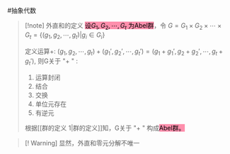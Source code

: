 #抽象代数 

>[!note] 外直和的定义
><mark style="background: #FF5582A6;">设$G_1,G_2,\cdots,G_t$ 为Abel群</mark>，令 $G=G_1\times G_{2}\times \cdots \times G_t=\{(g_1,g_2,\cdots,g_t)| g_i \in G_i \}$
>
>定义运算$+:$ $(g_1,g_2,\cdots,g_t)+(g_1',g_2',\cdots,g_t')=(g_1+g_1',g_2+g_2',\cdots,g_t+g_t')$, 则G关于 "$+$ " :
>1. 运算封闭
>2. 结合
>3. 交换
>4. 单位元存在
>5. 有逆元
>
>根据[[群的定义 1|群的定义]]知，G关于 "$+$ " 构成<mark style="background: #FF5582A6;">Abel群。</mark>

>[! Warning] 显然，外直和零元分解不唯一 